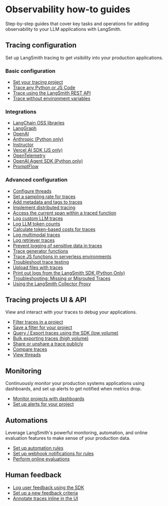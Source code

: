 # Observability how-to guides

Step-by-step guides that cover key tasks and operations for adding observability to your LLM applications with LangSmith.

## Tracing configuration

Set up LangSmith tracing to get visibility into your production applications.

### Basic configuration

- [Set your tracing project](./how_to_guides/log_traces_to_project)
- [Trace any Python or JS Code](./how_to_guides/annotate_code)
- [Trace using the LangSmith REST API](./how_to_guides/trace_with_api)
- [Trace without environment variables](./how_to_guides/trace_without_env_vars)

### Integrations

- [LangChain OSS libraries](./how_to_guides/trace_with_langchain)
- [LangGraph](./how_to_guides/trace_with_langgraph)
- [OpenAI](./how_to_guides/annotate_code#wrap-the-openai-client)
- [Anthropic (Python only)](./how_to_guides/annotate_code#wrap-the-anthropic-client-python-only)
- [Instructor](./how_to_guides/trace_with_instructor)
- [Vercel AI SDK (JS only)](./how_to_guides/trace_with_vercel_ai_sdk)
- [OpenTelemetry](./how_to_guides/trace_with_opentelemetry)
- [OpenAI Agent SDK (Python only)](./how_to_guides/trace_with_openai_agents_sdk)
- [PromptFlow](./how_to_guides/promptflow_tracing)

### Advanced configuration

- [Configure threads](./how_to_guides/threads)
- [Set a sampling rate for traces](./how_to_guides/sample_traces)
- [Add metadata and tags to traces](./how_to_guides/add_metadata_tags)
- [Implement distributed tracing](./how_to_guides/distributed_tracing)
- [Access the current span within a traced function](./how_to_guides/access_current_span)
- [Log custom LLM traces](./how_to_guides/log_llm_trace)
- [Log LLM token counts](./how_to_guides/log_llm_trace#provide-token-and-cost-information)
- [Calculate token-based costs for traces](./how_to_guides/calculate_token_based_costs)
- [Log multimodal traces](./how_to_guides/log_multimodal_traces)
- [Log retriever traces](./how_to_guides/log_retriever_trace)
- [Prevent logging of sensitive data in traces](./how_to_guides/mask_inputs_outputs)
- [Trace generator functions](./how_to_guides/trace_generator_functions)
- [Trace JS functions in serverless environments](./how_to_guides/serverless_environments)
- [Troubleshoot trace testing](./how_to_guides/nest_traces)
- [Upload files with traces](./how_to_guides/upload_files_with_traces)
- [Print out logs from the LangSmith SDK (Python Only)](./how_to_guides/output_detailed_logs)
- [Troubleshooting: Missing or Misrouted Traces](./how_to_guides/toubleshooting_variable_caching)
- [Using the LangSmith Collector Proxy](./how_to_guides/collector_proxy)

## Tracing projects UI & API

View and interact with your traces to debug your applications.

- [Filter traces in a project](./how_to_guides/filter_traces_in_application)
- [Save a filter for your project](./how_to_guides/filter_traces_in_application#saved-filters)
- [Query / Export traces using the SDK (low volume)](./how_to_guides/export_traces)
- [Bulk exporting traces (high volume)](./how_to_guides/data_export)
- [Share or unshare a trace publicly](./how_to_guides/share_trace)
- [Compare traces](./how_to_guides/compare_traces)
- [View threads](./how_to_guides/threads#view-threads)

## Monitoring

Continuously monitor your production systems applications using dashboards, and set up alerts to get notified when metrics drop.

- [Monitor projects with dashboards](./how_to_guides/dashboards)
- [Set up alerts for your project](./how_to_guides/alerts)

## Automations

Leverage LangSmith's powerful monitoring, automation, and online evaluation features to make sense of your production data.

- [Set up automation rules](./how_to_guides/rules)
- [Set up webhook notifications for rules](./how_to_guides/webhooks)
- [Perform online evaluations](./how_to_guides/online_evaluations)

## Human feedback

- [Log user feedback using the SDK](../evaluation/how_to_guides/attach_user_feedback)
- [Set up a new feedback criteria](../evaluation/how_to_guides/set_up_feedback_criteria)
- [Annotate traces inline in the UI](../evaluation/how_to_guides/annotate_traces_inline)
